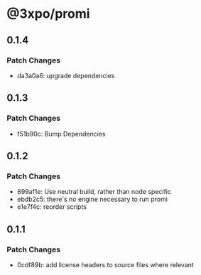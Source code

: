 # @3xpo/promi

## 0.1.4

### Patch Changes

- da3a0a6: upgrade dependencies

## 0.1.3

### Patch Changes

- f51b90c: Bump Dependencies

## 0.1.2

### Patch Changes

- 899af1e: Use neutral build, rather than node specific
- ebdb2c5: there's no engine necessary to run promi
- e1e7f4c: reorder scripts

## 0.1.1

### Patch Changes

- 0cdf89b: add license headers to source files where relevant
